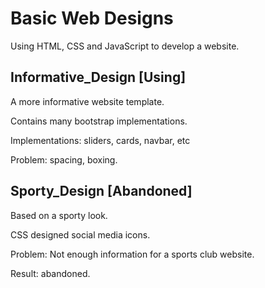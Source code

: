 # Basic Web Designs
Using HTML, CSS and JavaScript to develop a website.


Informative_Design [Using]
-------
A more informative website template.

Contains many bootstrap implementations.

Implementations: sliders, cards, navbar, etc

Problem: spacing, boxing.

Sporty_Design [Abandoned]
---------
Based on a sporty look.

CSS designed social media icons.

Problem: Not enough information for a sports club website.

Result: abandoned.

